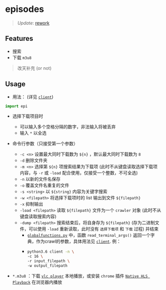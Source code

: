 # episodes

> *Update*: [rework](https://github.com/Blurgyy/summer2019/tree/master/summer2019_episodes)

## Features

- 搜索
- 下载 `m3u8`

> 改天补充 (or not)

## Usage

- 用法： (详见 [`client`](https://github.com/Blurgyy/PyCrawler/blob/master/episodes/client))

```python
import epi
```


- 选择下载项目时
    - 可以输入多个空格分隔的数字，非法输入将被丢弃
    - 输入 `*` 以全选

- 命令行参数（只接受第一个参数）
    - `-c <n>` 设置最大同时下载数为 `${n}` ，默认最大同时下载数为 `8` 
    - `-d` 删除文件夹
    - `-m <n>` 选择第 `${n}` 项搜索结果为下载项 (此时不从键盘读取选择下载项内容，与 `-r` 或 `-load` 配合使用，仅接受一个整数，不可全选)
    - `-n` 以新的文件名保存
    - `-o` 覆盖文件名重复的文件
    - `-s <string>` 以 `${string}` 内容为关键字搜索 
    - `-w <filepath>` 将选择下载项时的 list 输出到文件 `${filepath}`
    - `-x` 抑制输出 
    - `-load <filepath>` 读取 `${filepath}` 文件为一个 `crawler` 对象 (此时不从键盘读取搜索内容) 
    - `-dump <filepath>` 搜索结束后，将自身存为 `${filepath}` (存为二进制文件，可以使用 `-load` 重新读取，此时没有 `选择下载项` 和 `下载` 过程) 并结束
        - [`globalfunctions.py`](https://github.com/Blurgyy/PyCrawler/blob/master/episodes/epi/globalfunctions.py) 中，函数 `read_terminal_args()` 返回一个字典，作为crawl的参数，具体用法见 [`client`](https://github.com/Blurgyy/PyCrawler/blob/master/episodes/client). 例：
        - ```bash
          python3.6 client -n \
          -c 16 \
          -r input_filepath \
          -w output_filepath 
          ```

-  `*.m3u8` ：下载 [`vlc player`](https://www.videolan.org/vlc/) 本地播放，或安装 `chrome` 插件 [`Native HLS Playback`](https://raw.githubusercontent.com/Blurgyy/PyCrawler/master/episodes/Native-HLS-Playback-0.10.1.crx) 在浏览器内播放



